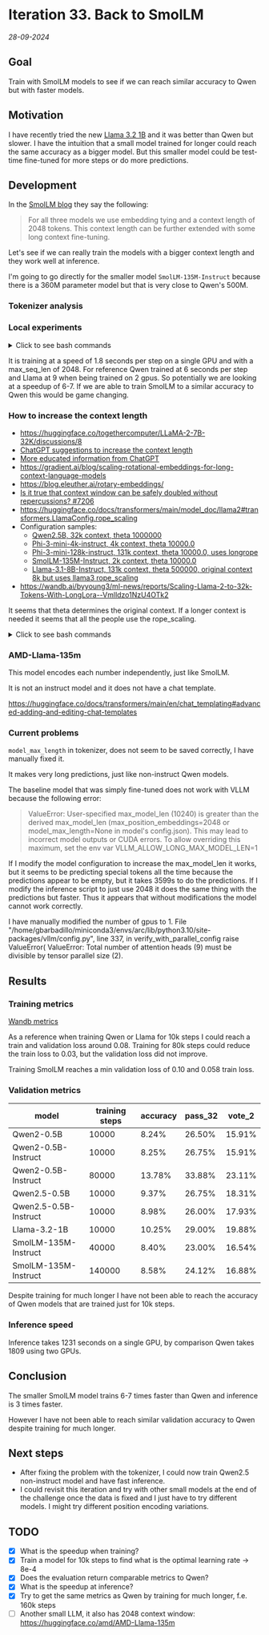 # Iteration 33. Back to SmolLM

_28-09-2024_

## Goal

Train with SmolLM models to see if we can reach similar accuracy to Qwen but with faster models.

## Motivation

I have recently tried the new [Llama 3.2 1B](Iteration_32_llama_32.md) and it was better than Qwen but slower.
I have the intuition that a small model trained for longer could reach the same accuracy as a bigger model.
But this smaller model could be test-time fine-tuned for more steps or do more predictions.

## Development

In the [SmolLM blog](https://huggingface.co/blog/smollm) they say the following:

> For all three models we use embedding tying and a context length of 2048 tokens. This context length can be further extended with some long context fine-tuning.

Let's see if we can really train the models with a bigger context length and they work well at inference.

I'm going to go directly for the smaller model `SmolLM-135M-Instruct` because there is a 360M parameter
model but that is very close to Qwen's 500M.

### Tokenizer analysis

### Local experiments

<details>
  <summary>Click to see bash commands</summary>

```bash
# baseline, 492 seconds, 4.9 seconds/it
python fine-tuning.py \
--model_path /home/gbarbadillo/data/SmolLM-135M-Instruct \
--lora_r 32 \
--train_datasets /mnt/hdd0/Kaggle/arc24/data/new_partitions/train_rs7.json output-from-examples-v1 \
--val_dataset /mnt/hdd0/Kaggle/arc24/data/new_partitions/val_rs7.json output-from-examples-v1 \
--grid_encoder "GridShapeEncoder(RowNumberEncoder(MinimalGridEncoder()))" \
--output_dir /mnt/hdd0/Kaggle/arc24/models/20240928_debug_SmolLM/01_baseline \
--max_seq_len 10240 \
--device_map None \
--max_steps 100 \
--logging_steps 10 \
--batch_size 16 \
--verbose \
--learning_rate 1e-4

# Try to increase per_device_train_batch_size but get OOM
python fine-tuning.py \
--model_path /home/gbarbadillo/data/SmolLM-135M-Instruct \
--lora_r 32 \
--train_datasets /mnt/hdd0/Kaggle/arc24/data/new_partitions/train_rs7.json output-from-examples-v1 \
--val_dataset /mnt/hdd0/Kaggle/arc24/data/new_partitions/val_rs7.json output-from-examples-v1 \
--grid_encoder "GridShapeEncoder(RowNumberEncoder(MinimalGridEncoder()))" \
--output_dir /mnt/hdd0/Kaggle/arc24/models/20240928_debug_SmolLM/02_bs2 \
--max_seq_len 10240 \
--device_map None \
--max_steps 100 \
--logging_steps 10 \
--batch_size 16 \
--verbose \
--learning_rate 1e-4 \
--per_device_train_batch_size 2

# train on a single gpu, 338s, this uses ~21GB of VRAM, 3.3 seconds per iteration
export CUDA_VISIBLE_DEVICES=0
python fine-tuning.py \
--model_path /home/gbarbadillo/data/SmolLM-135M-Instruct \
--n_gpus 1 \
--lora_r 32 \
--train_datasets /mnt/hdd0/Kaggle/arc24/data/new_partitions/train_rs7.json output-from-examples-v1 \
--val_dataset /mnt/hdd0/Kaggle/arc24/data/new_partitions/val_rs7.json output-from-examples-v1 \
--grid_encoder "GridShapeEncoder(RowNumberEncoder(MinimalGridEncoder()))" \
--output_dir /mnt/hdd0/Kaggle/arc24/models/20240928_debug_SmolLM/03_1gpu \
--max_seq_len 10240 \
--device_map None \
--max_steps 100 \
--logging_steps 10 \
--batch_size 16 \
--verbose \
--learning_rate 1e-4

# Reduce the msl to 2048, now it only uses 7GB of VRAM, 294s, 2.9 seconds per iteration
export CUDA_VISIBLE_DEVICES=0
python fine-tuning.py \
--model_path /home/gbarbadillo/data/SmolLM-135M-Instruct \
--n_gpus 1 \
--lora_r 32 \
--train_datasets /mnt/hdd0/Kaggle/arc24/data/new_partitions/train_rs7.json output-from-examples-v1 \
--val_dataset /mnt/hdd0/Kaggle/arc24/data/new_partitions/val_rs7.json output-from-examples-v1 \
--grid_encoder "GridShapeEncoder(RowNumberEncoder(MinimalGridEncoder()))" \
--output_dir /mnt/hdd0/Kaggle/arc24/models/20240928_debug_SmolLM/04_1gpu_2048msl \
--max_seq_len 2048 \
--device_map None \
--max_steps 100 \
--logging_steps 10 \
--batch_size 16 \
--verbose \
--learning_rate 1e-4

# 186 seconds, 1.8 seconds per step
export CUDA_VISIBLE_DEVICES=0
python fine-tuning.py \
--model_path /home/gbarbadillo/data/SmolLM-135M-Instruct \
--n_gpus 1 \
--lora_r 32 \
--train_datasets /mnt/hdd0/Kaggle/arc24/data/new_partitions/train_rs7.json output-from-examples-v1 \
--val_dataset /mnt/hdd0/Kaggle/arc24/data/new_partitions/val_rs7.json output-from-examples-v1 \
--grid_encoder "GridShapeEncoder(RowNumberEncoder(MinimalGridEncoder()))" \
--output_dir /mnt/hdd0/Kaggle/arc24/models/20240928_debug_SmolLM/05_1gpu_2048msl_pdbs2 \
--max_seq_len 2048 \
--device_map None \
--max_steps 100 \
--logging_steps 10 \
--batch_size 16 \
--verbose \
--learning_rate 1e-4 \
--per_device_train_batch_size 2
```

</details>

It is training at a speed of 1.8 seconds per step on a single GPU and with a max_seq_len of 2048.
For reference Qwen trained at 6 seconds per step and Llama at 9 when being trained on 2 gpus.
So potentially we are looking at a speedup of 6-7. If we are able to train SmolLM to a similar accuracy
to Qwen this would be game changing.

### How to increase the context length

- https://huggingface.co/togethercomputer/LLaMA-2-7B-32K/discussions/8
- [ChatGPT suggestions to increase the context length](https://chatgpt.com/share/66f7d739-2f2c-8012-bcff-be2ec4c14da7)
- [More educated information from ChatGPT](https://chatgpt.com/share/66f7df6a-555c-8012-ac1b-b643a3627937)
- https://gradient.ai/blog/scaling-rotational-embeddings-for-long-context-language-models
- https://blog.eleuther.ai/rotary-embeddings/
- [Is it true that context window can be safely doubled without repercussions? #7206](https://github.com/ggerganov/llama.cpp/discussions/7206)
- https://huggingface.co/docs/transformers/main/model_doc/llama2#transformers.LlamaConfig.rope_scaling
- Configuration samples:
  - [Qwen2.5B, 32k context, theta 1000000](https://huggingface.co/Qwen/Qwen2.5-0.5B/blob/main/config.json#L19)
  - [Phi-3-mini-4k-instruct, 4k context, theta 10000.0](https://huggingface.co/microsoft/Phi-3-mini-4k-instruct/blob/main/config.json)
  - [Phi-3-mini-128k-instruct, 131k context, theta 10000.0, uses longrope](https://huggingface.co/microsoft/Phi-3-mini-128k-instruct/blob/main/config.json)
  - [SmolLM-135M-Instruct, 2k context, theta 10000.0](https://huggingface.co/HuggingFaceTB/SmolLM-135M-Instruct/blob/main/config.json)
  - [Llama-3.1-8B-Instruct, 131k context, theta 500000, original context 8k but uses llama3 rope_scaling](https://huggingface.co/meta-llama/Llama-3.1-8B-Instruct/blob/main/config.json)
- https://wandb.ai/byyoung3/ml-news/reports/Scaling-Llama-2-to-32k-Tokens-With-LongLora--Vmlldzo1NzU4OTk2

It seems that theta determines the original context. If a longer context is needed it seems that all the people
use the rope_scaling.

<details>
  <summary>Click to see bash commands</summary>

```bash
# train on a single gpu, 338s, this uses ~21GB of VRAM, 3.3 seconds per iteration
export CUDA_VISIBLE_DEVICES=0
python fine-tuning.py \
--model_path /home/gbarbadillo/data/SmolLM-135M-Instruct \
--n_gpus 1 \
--no-use_lora \
--train_datasets /mnt/hdd0/Kaggle/arc24/data/new_partitions/train_rs7.json output-from-examples-v1 \
--val_dataset /mnt/hdd0/Kaggle/arc24/data/new_partitions/val_rs7.json output-from-examples-v1 \
--grid_encoder "GridShapeEncoder(RowNumberEncoder(MinimalGridEncoder()))" \
--output_dir /mnt/hdd0/Kaggle/arc24/models/20240928_debug_SmolLM_context_window/01_baseline-full-fine-tuning \
--max_seq_len 10240 \
--device_map None \
--max_steps 100 \
--logging_steps 10 \
--batch_size 16 \
--verbose \
--learning_rate 4e-4

export CUDA_VISIBLE_DEVICES=0
python fine-tuning.py \
--model_path /home/gbarbadillo/data/SmolLM-135M-Instruct \
--n_gpus 1 \
--no-use_lora \
--train_datasets /mnt/hdd0/Kaggle/arc24/data/new_partitions/train_rs7.json output-from-examples-v1 \
--val_dataset /mnt/hdd0/Kaggle/arc24/data/new_partitions/val_rs7.json output-from-examples-v1 \
--grid_encoder "GridShapeEncoder(RowNumberEncoder(MinimalGridEncoder()))" \
--output_dir /mnt/hdd0/Kaggle/arc24/models/20240928_debug_SmolLM_context_window/02_change-model-config \
--max_seq_len 10240 \
--device_map None \
--max_steps 100 \
--logging_steps 10 \
--batch_size 16 \
--verbose \
--learning_rate 4e-4

export CUDA_VISIBLE_DEVICES=0
python fine-tuning.py \
--model_path /home/gbarbadillo/data/SmolLM-135M-Instruct \
--n_gpus 1 \
--no-use_lora \
--train_datasets /mnt/hdd0/Kaggle/arc24/data/new_partitions/train_rs7.json output-from-examples-v1 \
--val_dataset /mnt/hdd0/Kaggle/arc24/data/new_partitions/val_rs7.json output-from-examples-v1 \
--grid_encoder "GridShapeEncoder(RowNumberEncoder(MinimalGridEncoder()))" \
--output_dir /mnt/hdd0/Kaggle/arc24/models/20240928_debug_SmolLM_context_window/03_change-model-config-longer \
--max_seq_len 10240 \
--device_map None \
--max_steps 1000 \
--warmup_ratio 1e-1 \
--logging_steps 10 \
--batch_size 16 \
--verbose \
--random_seed 7 \
--learning_rate 4e-4

export CUDA_VISIBLE_DEVICES=1
python fine-tuning.py \
--model_path /home/gbarbadillo/data/SmolLM-135M-Instruct \
--n_gpus 1 \
--no-use_lora \
--train_datasets /mnt/hdd0/Kaggle/arc24/data/new_partitions/train_rs7.json output-from-examples-v1 \
--val_dataset /mnt/hdd0/Kaggle/arc24/data/new_partitions/val_rs7.json output-from-examples-v1 \
--grid_encoder "GridShapeEncoder(RowNumberEncoder(MinimalGridEncoder()))" \
--output_dir /mnt/hdd0/Kaggle/arc24/models/20240928_debug_SmolLM_context_window/04_longer-baseline \
--max_seq_len 10240 \
--device_map None \
--max_steps 1000 \
--warmup_ratio 1e-1 \
--logging_steps 10 \
--batch_size 16 \
--verbose \
--random_seed 7 \
--learning_rate 4e-4

export CUDA_VISIBLE_DEVICES=0
python fine-tuning.py \
--model_path /home/gbarbadillo/data/SmolLM-135M-Instruct \
--n_gpus 1 \
--no-use_lora \
--train_datasets /mnt/hdd0/Kaggle/arc24/data/new_partitions/train_rs7.json output-from-examples-v1 \
--val_dataset /mnt/hdd0/Kaggle/arc24/data/new_partitions/val_rs7.json output-from-examples-v1 \
--grid_encoder "GridShapeEncoder(RowNumberEncoder(MinimalGridEncoder()))" \
--output_dir /mnt/hdd0/Kaggle/arc24/models/20240928_debug_SmolLM_context_window/05_rope-scaling-02 \
--max_seq_len 10240 \
--device_map None \
--max_steps 1000 \
--warmup_ratio 1e-1 \
--logging_steps 10 \
--batch_size 16 \
--verbose \
--random_seed 7 \
--learning_rate 4e-4

python fine-tuning.py \
--model_path /home/gbarbadillo/data/SmolLM-135M-Instruct \
--n_gpus 1 \
--no-use_lora \
--train_datasets /mnt/hdd0/Kaggle/arc24/data/new_partitions/train_rs7.json output-from-examples-v1 \
--val_dataset /mnt/hdd0/Kaggle/arc24/data/new_partitions/val_rs7.json output-from-examples-v1 \
--grid_encoder "GridShapeEncoder(RowNumberEncoder(MinimalGridEncoder()))" \
--output_dir /mnt/hdd0/Kaggle/arc24/models/20240928_debug_SmolLM_context_window/07_linear-rope-scaling-2-update-tokenizer \
--max_seq_len 10240 \
--device_map None \
--max_steps 1000 \
--warmup_ratio 1e-1 \
--logging_steps 10 \
--batch_size 16 \
--verbose \
--random_seed 7 \
--learning_rate 4e-4
```

</details>

### AMD-Llama-135m

This model encodes each number independently, just like SmolLM.

It is not an instruct model and it does not have a chat template.

https://huggingface.co/docs/transformers/main/en/chat_templating#advanced-adding-and-editing-chat-templates

### Current problems

`model_max_length` in tokenizer, does not seem to be saved correctly, I have manually fixed it.

It makes very long predictions, just like non-instruct Qwen models.

The baseline model that was simply fine-tuned does not work with VLLM because the following error:

> ValueError: User-specified max_model_len (10240) is greater than the derived max_model_len (max_position_embeddings=2048 or model_max_length=None in model's config.json). This may lead to incorrect model outputs or CUDA errors. To allow overriding this maximum, set the env var VLLM_ALLOW_LONG_MAX_MODEL_LEN=1

If I modify the model configuration to increase the max_model_len it works, but it seems to be predicting
special tokens all the time because the predictions appear to be empty, but it takes 3599s to do the predictions.
If I modify the inference script to just use 2048 it does the same thing with the predictions but faster.
Thus it appears that without modifications the model cannot work correctly.

I have manually modified the number of gpus to 1.
  File "/home/gbarbadillo/miniconda3/envs/arc/lib/python3.10/site-packages/vllm/config.py", line 337, in verify_with_parallel_config
    raise ValueError(
ValueError: Total number of attention heads (9) must be divisible by tensor parallel size (2).

## Results

### Training metrics

[Wandb metrics](https://wandb.ai/guillermobarbadillo/20240929_smolLM?nw=nwuserguillermobarbadillo)

As a reference when training Qwen or Llama for 10k steps I could reach a train and validation loss around 0.08.
Training for 80k steps could reduce the train loss to 0.03, but the validation loss did not improve.

Training SmolLM reaches a min validation loss of 0.10 and 0.058 train loss.

### Validation metrics

| model                 | training steps | accuracy | pass_32 | vote_2 |
|-----------------------|----------------|----------|---------|--------|
| Qwen2-0.5B            | 10000          | 8.24%    | 26.50%  | 15.91% |
| Qwen2-0.5B-Instruct   | 10000          | 8.25%    | 26.75%  | 15.91% |
| Qwen2-0.5B-Instruct   | 80000          | 13.78%   | 33.88%  | 23.11% |
| Qwen2.5-0.5B          | 10000          | 9.37%    | 26.75%  | 18.31% |
| Qwen2.5-0.5B-Instruct | 10000          | 8.98%    | 26.00%  | 17.93% |
| Llama-3.2-1B          | 10000          | 10.25%   | 29.00%  | 19.88% |
| SmolLM-135M-Instruct  | 40000          | 8.40%    | 23.00%  | 16.54% |
| SmolLM-135M-Instruct  | 140000         | 8.58%    | 24.12%  | 16.88% |

Despite training for much longer I have not been able to reach the accuracy of Qwen models that are
trained just for 10k steps.

### Inference speed

Inference takes 1231 seconds on a single GPU, by comparison Qwen takes 1809 using two GPUs.

## Conclusion

The smaller SmolLM model trains 6-7 times faster than Qwen and inference is 3 times faster.

However I have not been able to reach similar validation accuracy to Qwen despite training for much longer.

## Next steps

- After fixing the problem with the tokenizer, I could now train Qwen2.5 non-instruct model and have fast inference.
- I could revisit this iteration and try with other small models at the end of the challenge once the data is fixed and I just have to try different models. I might try different position encoding variations.

## TODO

- [x] What is the speedup when training?
- [x] Train a model for 10k steps to find what is the optimal learning rate -> 8e-4
- [x] Does the evaluation return comparable metrics to Qwen?
- [x] What is the speedup at inference?
- [x] Try to get the same metrics as Qwen by training for much longer, f.e. 160k steps
- [ ] Another small LLM, it also has 2048 context window: https://huggingface.co/amd/AMD-Llama-135m